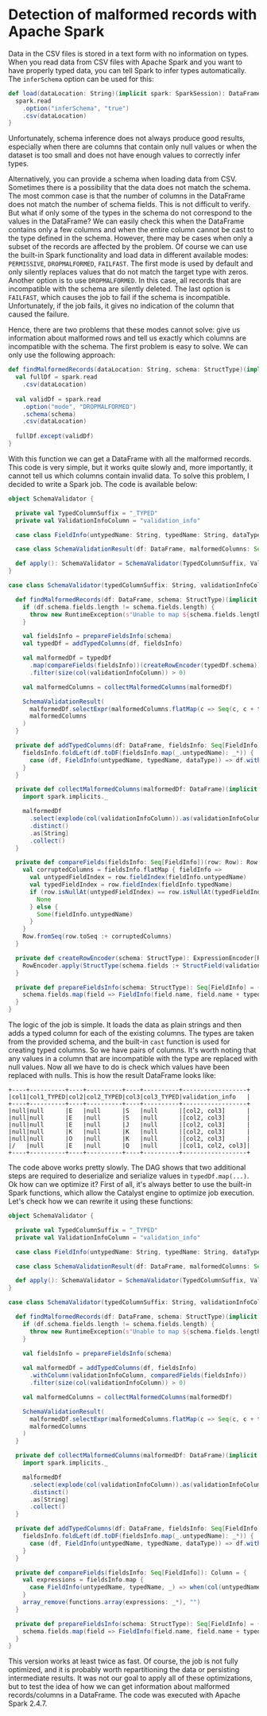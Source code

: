 # Detection of malformed records with Apache Spark

Data in the CSV files is stored in a text form with no information on types. When you read data from CSV files with Apache Spark and you want to have properly typed data, you can tell Spark to infer types automatically. The `inferSchema` option can be used for this: 

```scala
def load(dataLocation: String)(implicit spark: SparkSession): DataFrame = {
  spark.read
    .option("inferSchema", "true")
    .csv(dataLocation)
}
```

Unfortunately, schema inference does not always produce good results, especially when there are columns that contain only null values or when the dataset is too small and does not have enough values to correctly infer types.

Alternatively, you can provide a schema when loading data from CSV. Sometimes there is a possibility that the data does not match the schema. The most common case is that the number of columns in the DataFrame does not match the number of schema fields. This is not difficult to verify. But what if only some of the types in the schema do not correspond to the values in the DataFrame? We can easily check this when the DataFrame contains only a few columns and when the entire column cannot be cast to the type defined in the schema. However, there may be cases when only a subset of the records are affected by the problem. Of course we can use the built-in Spark functionality and load data in different available modes: `PERMISSIVE`, `DROPMALFORMED`, `FAILFAST`. The first mode is used by default and only silently replaces values that do not match the target type with zeros. Another option is to use `DROPMALFORMED`. In this case, all records that are incompatible with the schema are silently deleted. The last option is `FAILFAST`, which causes the job to fail if the schema is incompatible. Unfortunately, if the job fails, it gives no indication of the column that caused the failure.

Hence, there are two problems that these modes cannot solve: give us information about malformed rows and tell us exactly which columns are incompatible with the schema. The first problem is easy to solve. We can only use the following approach:


```scala
def findMalformedRecords(dataLocation: String, schema: StructType)(implicit spark: SparkSession): DataFrame = {
  val fullDf = spark.read
    .csv(dataLocation)
    
  val validDf = spark.read
    .option("mode", "DROPMALFORMED")
    .schema(schema)
    .csv(dataLocation)
    
  fullDf.except(validDf)
}
```

With this function we can get a DataFrame with all the malformed records. This code is very simple, but it works quite slowly and, more importantly, it cannot tell us which columns contain invalid data. To solve this problem, I decided to write a Spark job. The code is available below:

```scala
object SchemaValidator {

  private val TypedColumnSuffix = "_TYPED"
  private val ValidationInfoColumn = "validation_info"

  case class FieldInfo(untypedName: String, typedName: String, dataType: DataType)

  case class SchemaValidationResult(df: DataFrame, malformedColumns: Seq[String])

  def apply(): SchemaValidator = SchemaValidator(TypedColumnSuffix, ValidationInfoColumn)
}

case class SchemaValidator(typedColumnSuffix: String, validationInfoColumn: String) {

  def findMalformedRecords(df: DataFrame, schema: StructType)(implicit spark: SparkSession): Try[SchemaValidationResult] = Try {
    if (df.schema.fields.length != schema.fields.length) {
      throw new RuntimeException(s"Unable to map ${schema.fields.length} schema fields to dataframe containing ${df.schema.fields.length} columns")
    }

    val fieldsInfo = prepareFieldsInfo(schema)
    val typedDf = addTypedColumns(df, fieldsInfo)

    val malformedDf = typedDf
      .map(compareFields(fieldsInfo))(createRowEncoder(typedDf.schema))
      .filter(size(col(validationInfoColumn)) > 0)

    val malformedColumns = collectMalformedColumns(malformedDf)

    SchemaValidationResult(
      malformedDf.selectExpr(malformedColumns.flatMap(c => Seq(c, c + typedColumnSuffix)) :+ validationInfoColumn: _*),
      malformedColumns
    )
  }

  private def addTypedColumns(df: DataFrame, fieldsInfo: Seq[FieldInfo]): DataFrame = {
    fieldsInfo.foldLeft(df.toDF(fieldsInfo.map(_.untypedName): _*)) {
      case (df, FieldInfo(untypedName, typedName, dataType)) => df.withColumn(typedName, col(untypedName).cast(dataType))
    }
  }

  private def collectMalformedColumns(malformedDf: DataFrame)(implicit spark: SparkSession): Seq[String] = {
    import spark.implicits._

    malformedDf
      .select(explode(col(validationInfoColumn)).as(validationInfoColumn))
      .distinct()
      .as[String]
      .collect()
  }

  private def compareFields(fieldsInfo: Seq[FieldInfo])(row: Row): Row = {
    val corruptedColumns = fieldsInfo.flatMap { fieldInfo =>
      val untypedFieldIndex = row.fieldIndex(fieldInfo.untypedName)
      val typedFieldIndex = row.fieldIndex(fieldInfo.typedName)
      if (row.isNullAt(untypedFieldIndex) == row.isNullAt(typedFieldIndex)) {
        None
      } else {
        Some(fieldInfo.untypedName)
      }
    }
    Row.fromSeq(row.toSeq :+ corruptedColumns)
  }

  private def createRowEncoder(schema: StructType): ExpressionEncoder[Row] = {
    RowEncoder.apply(StructType(schema.fields :+ StructField(validationInfoColumn, ArrayType(StringType))))
  }

  private def prepareFieldsInfo(schema: StructType): Seq[FieldInfo] = {
    schema.fields.map(field => FieldInfo(field.name, field.name + typedColumnSuffix, field.dataType))
  }
}
```

The logic of the job is simple. It loads the data as plain strings and then adds a typed column for each of the existing columns. The types are taken from the provided schema, and the built-in `cast` function is used for creating typed columns. So we have pairs of columns. It's worth noting that any values in a column that are incompatible with the type are replaced with null values. Now all we have to do is check which values have been replaced with nulls. This is how the result DataFrame looks like:

```
+----+----------+----+----------+----+----------+------------------+
|col1|col1_TYPED|col2|col2_TYPED|col3|col3_TYPED|validation_info   |
+----+----------+----+----------+----+----------+------------------+
|null|null      |E   |null      |S   |null      |[col2, col3]      |
|null|null      |E   |null      |S   |null      |[col2, col3]      |
|null|null      |E   |null      |J   |null      |[col2, col3]      |
|null|null      |K   |null      |K   |null      |[col2, col3]      |
|null|null      |O   |null      |K   |null      |[col2, col3]      |
|/   |null      |E   |null      |Q   |null      |[col1, col2, col3]|
+----+----------+----+----------+----+----------+------------------+
```

The code above works pretty slowly. The DAG shows that two additional steps are required to deserialize and serialize values in `typedDf.map(...)`. Ok how can we optimize it? First of all, it's always better to use the built-in Spark functions, which allow the Catalyst engine to optimize job execution. Let's check how we can rewrite it using these functions:

```scala
object SchemaValidator {

  private val TypedColumnSuffix = "_TYPED"
  private val ValidationInfoColumn = "validation_info"

  case class FieldInfo(untypedName: String, typedName: String, dataType: DataType)

  case class SchemaValidationResult(df: DataFrame, malformedColumns: Seq[String])

  def apply(): SchemaValidator = SchemaValidator(TypedColumnSuffix, ValidationInfoColumn)
}

case class SchemaValidator(typedColumnSuffix: String, validationInfoColumn: String) {

  def findMalformedRecords(df: DataFrame, schema: StructType)(implicit spark: SparkSession): Try[SchemaValidationResult] = Try {
    if (df.schema.fields.length != schema.fields.length) {
      throw new RuntimeException(s"Unable to map ${schema.fields.length} schema fields to dataframe containing ${df.schema.fields.length} columns")
    }

    val fieldsInfo = prepareFieldsInfo(schema)
    
    val malformedDf = addTypedColumns(df, fieldsInfo)
      .withColumn(validationInfoColumn, comparedFields(fieldsInfo))
      .filter(size(col(validationInfoColumn)) > 0)

    val malformedColumns = collectMalformedColumns(malformedDf)

    SchemaValidationResult(
      malformedDf.selectExpr(malformedColumns.flatMap(c => Seq(c, c + typedColumnSuffix)) :+ validationInfoColumn: _*),
      malformedColumns
    )
  }  

  private def collectMalformedColumns(malformedDf: DataFrame)(implicit spark: SparkSession): Seq[String] = {
    import spark.implicits._

    malformedDf
      .select(explode(col(validationInfoColumn)).as(validationInfoColumn))
      .distinct()
      .as[String]
      .collect()
  }

  private def addTypedColumns(df: DataFrame, fieldsInfo: Seq[FieldInfo]): DataFrame = {
    fieldsInfo.foldLeft(df.toDF(fieldsInfo.map(_.untypedName): _*)) {
      case (df, FieldInfo(untypedName, typedName, dataType)) => df.withColumn(typedName, col(untypedName).cast(dataType))
    }
  }  

  private def compareFields(fieldsInfo: Seq[FieldInfo]): Column = {
    val expressions = fieldsInfo.map {
      case FieldInfo(untypedName, typedName, _) => when(col(untypedName).isNull =!= col(typedName).isNull, lit(untypedName)).otherwise(lit(""))
    }
    array_remove(functions.array(expressions: _*), "")
  }

  private def prepareFieldsInfo(schema: StructType): Seq[FieldInfo] = {
    schema.fields.map(field => FieldInfo(field.name, field.name + typedColumnSuffix, field.dataType))
  }
}
```

This version works at least twice as fast. Of course, the job is not fully optimized, and it is probably worth repartitioning the data or persisting intermediate results. It was not our goal to apply all of these optimizations, but to test the idea of how we can get information about malformed records/columns in a DataFrame. The code was executed with Apache Spark 2.4.7.  
